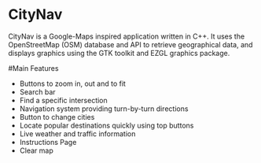 # CityNav

CityNav is a Google-Maps inspired application written in C++.
It uses the OpenStreetMap (OSM) database and API to retrieve geographical data, 
and displays graphics using the GTK toolkit and EZGL graphics package.

#Main Features

* Buttons to zoom in, out and to fit
* Search bar
* Find a specific intersection
* Navigation system providing turn-by-turn directions
* Button to change cities
* Locate popular destinations quickly using top buttons
* Live weather and traffic information
* Instructions Page
* Clear map

